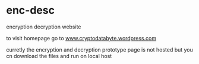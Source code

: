 # enc-desc
encryption decryption website

to visit homepage go to   www.cryptodatabyte.wordpress.com

curretly the encryption and decryption prototype page is not hosted but you cn download the files and run on local host

